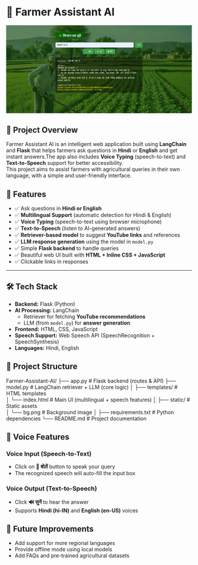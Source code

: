 # 🌾 Farmer Assistant AI  

![Farmer Assistant Screenshot](templates/chatbot_image.png)

## 📌 Project Overview  
Farmer Assistant AI is an intelligent web application built using **LangChain** and **Flask** that helps farmers ask questions in **Hindi** or **English** and get instant answers.The app also includes **Voice Typing** (speech-to-text) and **Text-to-Speech** support for better accessibility.  
This project aims to assist farmers with agricultural queries in their own language, with a simple and user-friendly interface.  


## 🚀 Features  
- ✅ Ask questions in **Hindi or English**  
- ✅ **Multilingual Support** (automatic detection for Hindi & English)  
- ✅ **Voice Typing** (speech-to-text using browser microphone)  
- ✅ **Text-to-Speech** (listen to AI-generated answers)  
- ✅ **Retriever-based model** to suggest **YouTube links** and references  
- ✅ **LLM response generation** using the model in `model.py`  
- ✅ Simple **Flask backend** to handle queries  
- ✅ Beautiful web UI built with **HTML + Inline CSS + JavaScript**  
- ✅ Clickable links in responses  

---

## 🛠️ Tech Stack  
- **Backend:** Flask (Python)  
- **AI Processing:** LangChain  
  - Retriever for fetching **YouTube recommendations**  
  - LLM (from `model.py`) for **answer generation**  
- **Frontend:** HTML, CSS, JavaScript  
- **Speech Support:** Web Speech API (SpeechRecognition + SpeechSynthesis)  
- **Languages:** Hindi, English  

## 📂 Project Structure  
Farmer-Assistant-AI/
├── app.py             # Flask backend (routes & API)
├── model.py           # LangChain retriever + LLM (core logic)
│
├── templates/         # HTML templates  
│   └── index.html     # Main UI (multilingual + speech features)
│
├── static/            # Static assets  
│   └── bg.png         # Background image
│
├── requirements.txt   # Python dependencies
└── README.md          # Project documentation

## 🎤 Voice Features  

### Voice Input (Speech-to-Text)  
- Click on **🎤 बोलें** button to speak your query  
- The recognized speech will auto-fill the input box  

### Voice Output (Text-to-Speech)  
- Click **🔊 सुनें** to hear the answer  
- Supports **Hindi (hi-IN)** and **English (en-US)** voices  


## 🌱 Future Improvements  
- Add support for more regional languages  
- Provide offline mode using local models  
- Add FAQs and pre-trained agricultural datasets  
